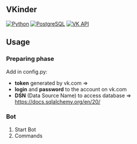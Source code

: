 ## VKinder

[![Python](https://img.shields.io/static/v1?label=Python&message=https://www.python.org/&color=9cf&style=social&logo=python)](https://www.python.org/)
[![PostgreSQL](https://img.shields.io/static/v1?label=PostgreSQL&message=https://www.postgresql.org/&color=9cf&style=social&logo=postgresql)](https://www.postgresql.org/)
[![VK API](https://img.shields.io/static/v1?label=VK%20API&message=https://dev.vk.com/&color=9cf&style=social&logo=vk)](https://dev.vk.com/)
           
           
## Usage

### Preparing phase
           
Add in config.py:
- <b>token</b> generated by vk.com => 
- <b>login</b> and <b>password</b> to the account on vk.com
- <b>DSN</b> (Data Source Name) to access database => https://docs.sqlalchemy.org/en/20/

### Bot

1. Start Bot
2. Commands

